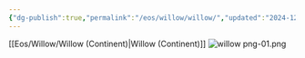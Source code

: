```yaml
---
{"dg-publish":true,"permalink":"/eos/willow/willow/","updated":"2024-12-22T22:41:58.366-06:00"}
---
```



[[Eos/Willow/Willow (Continent)\|Willow (Continent)]]
![willow png-01.png](/img/user/Eos/Willow/willow%20png-01.png)